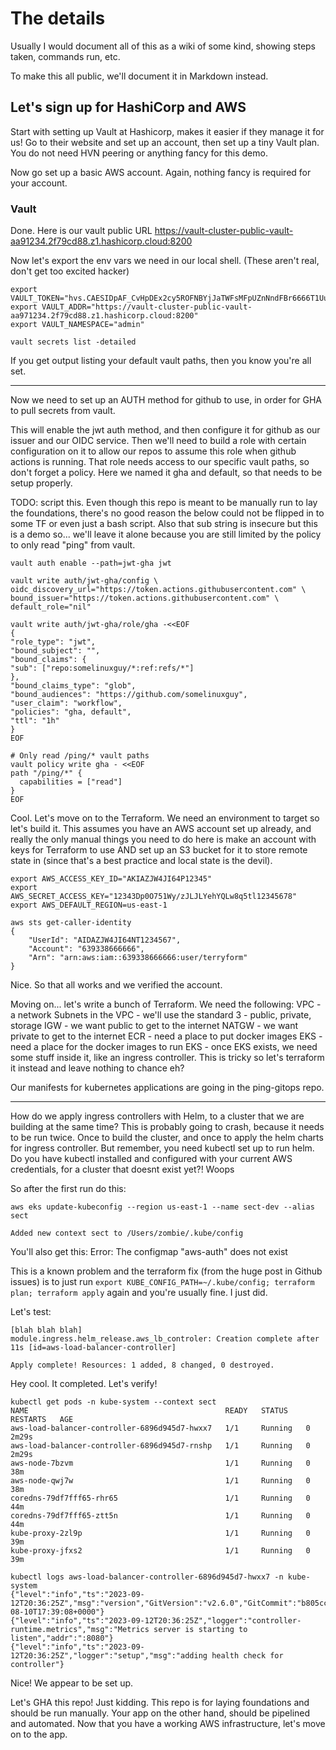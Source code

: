 # The details

Usually I would document all of this as a wiki of some kind, showing steps taken, commands run, etc.

To make this all public, we'll document it in Markdown instead.


## Let's sign up for HashiCorp and AWS

Start with setting up Vault at Hashicorp, makes it easier if they manage it for us! Go to their website and set up an account, then set up a tiny Vault plan. You do not need HVN peering or anything fancy for this demo.

Now go set up a basic AWS account. Again, nothing fancy is required for your account.

### Vault

Done. Here is our vault public URL
https://vault-cluster-public-vault-aa91234.2f79cd88.z1.hashicorp.cloud:8200

Now let's export the env vars we need in our local shell. (These aren't real, don't get too excited hacker)

```
export VAULT_TOKEN="hvs.CAESIDpAF_CvHpDEx2cy5ROFNBYjJaTWFsMFpUZnNndFBr6666T1UuUDQ0eTUQ6QE"
export VAULT_ADDR="https://vault-cluster-public-vault-aa971234.2f79cd88.z1.hashicorp.cloud:8200"
export VAULT_NAMESPACE="admin"

vault secrets list -detailed
```
If you get output listing your default vault paths, then you know you're all set.

---

Now we need to set up an AUTH method for github to use, in order for GHA to pull secrets from vault.

This will enable the jwt auth method, and then configure it for github as our issuer and our OIDC service. Then we'll need to build a role with certain configuration on it to allow our repos to assume this role when github actions is running. That role needs access to our specific vault paths, so don't forget a policy. Here we named it gha and default, so that needs to be setup properly.

TODO:  script this. Even though this repo is meant to be manually run to lay the foundations, there's no good reason the below could not be flipped in to some TF or even just a bash script. Also that sub string is insecure but this is a demo so... we'll leave it alone because you are still limited by the policy to only read "ping" from vault.

```
vault auth enable --path=jwt-gha jwt

vault write auth/jwt-gha/config \
oidc_discovery_url="https://token.actions.githubusercontent.com" \
bound_issuer="https://token.actions.githubusercontent.com" \
default_role="nil"

vault write auth/jwt-gha/role/gha -<<EOF
{
"role_type": "jwt",
"bound_subject": "",
"bound_claims": {
"sub": ["repo:somelinuxguy/*:ref:refs/*"]
},
"bound_claims_type": "glob",
"bound_audiences": "https://github.com/somelinuxguy",
"user_claim": "workflow",
"policies": "gha, default",
"ttl": "1h"
}
EOF

# Only read /ping/* vault paths
vault policy write gha - <<EOF
path "/ping/*" {
  capabilities = ["read"]
}
EOF
```

Cool. Let's move on to the Terraform. We need an environment to target so let's build it. This assumes you have an AWS account set up already, and really the only manual things you need to do here is make an account with keys for Terraform to use AND set up an S3 bucket for it to store remote state in (since that's a best practice and local state is the devil).

```
export AWS_ACCESS_KEY_ID="AKIAZJW4JI64P12345"
export AWS_SECRET_ACCESS_KEY="12343Dp0O751Wy/zJLJLYehYQLw8q5tl12345678"
export AWS_DEFAULT_REGION=us-east-1

aws sts get-caller-identity
{
    "UserId": "AIDAZJW4JI64NT1234567",
    "Account": "639338666666",
    "Arn": "arn:aws:iam::639338666666:user/terryform"
}
```

Nice. So that all works and we verified the account.

Moving on... let's write a bunch of Terraform. We need the following:
VPC - a network
Subnets in the VPC - we'll use the standard 3 - public, private, storage
IGW - we want public to get to the internet
NATGW - we want private to get to the internet
ECR - need a place to put docker images
EKS - need a place for the docker images to run
EKS - once EKS exists, we need some stuff inside it, like an ingress controller. This is tricky so let's terraform it instead and leave nothing to chance eh?

Our manifests for kubernetes applications are going in the ping-gitops repo.

---
How do we apply ingress controllers with Helm, to a cluster that we are building at the same time?
This is probably going to crash, because it needs to be run twice. Once to build the cluster, and once to apply the helm charts for ingress controller. But remember, you need kubectl set up to run helm. Do you have kubectl installed and configured with your current AWS credentials, for a cluster that doesnt exist yet?!  Woops

So after the first run do this:
```
aws eks update-kubeconfig --region us-east-1 --name sect-dev --alias sect

Added new context sect to /Users/zombie/.kube/config
```

You'll also get this:
 Error: The configmap "aws-auth" does not exist

This is a known problem and the terraform fix (from the huge post in Github issues) is to just run `export KUBE_CONFIG_PATH=~/.kube/config; terraform plan; terraform apply` again and you're usually fine. I just did.

Let's test:
```
[blah blah blah]
module.ingress.helm_release.aws_lb_controler: Creation complete after 11s [id=aws-load-balancer-controller]

Apply complete! Resources: 1 added, 8 changed, 0 destroyed.
```
Hey cool. It completed. Let's verify!

```
kubectl get pods -n kube-system --context sect
NAME                                            READY   STATUS    RESTARTS   AGE
aws-load-balancer-controller-6896d945d7-hwxx7   1/1     Running   0          2m29s
aws-load-balancer-controller-6896d945d7-rnshp   1/1     Running   0          2m29s
aws-node-7bzvm                                  1/1     Running   0          38m
aws-node-qwj7w                                  1/1     Running   0          38m
coredns-79df7fff65-rhr65                        1/1     Running   0          44m
coredns-79df7fff65-ztt5n                        1/1     Running   0          44m
kube-proxy-2zl9p                                1/1     Running   0          39m
kube-proxy-jfxs2                                1/1     Running   0          39m

kubectl logs aws-load-balancer-controller-6896d945d7-hwxx7 -n kube-system
{"level":"info","ts":"2023-09-12T20:36:25Z","msg":"version","GitVersion":"v2.6.0","GitCommit":"b805cc2327d00dde47f7e254843a6e234fab74f7","BuildDate":"2023-08-10T17:39:08+0000"}
{"level":"info","ts":"2023-09-12T20:36:25Z","logger":"controller-runtime.metrics","msg":"Metrics server is starting to listen","addr":":8080"}
{"level":"info","ts":"2023-09-12T20:36:25Z","logger":"setup","msg":"adding health check for controller"}
```

Nice! We appear to be set up.

Let's GHA this repo! Just kidding. This repo is for laying foundations and should be run manually. Your app on the other hand, should be pipelined and automated. Now that you have a working AWS infrastructure, let's move on to the app.
